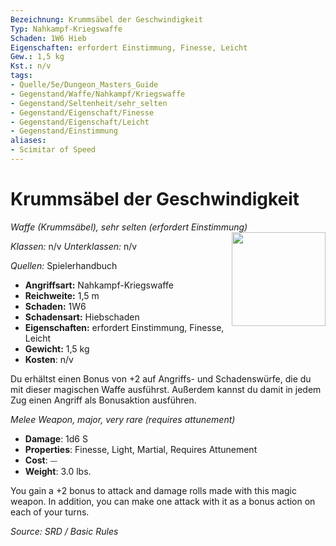 ```yaml
---
Bezeichnung: Krummsäbel der Geschwindigkeit
Typ: Nahkampf-Kriegswaffe
Schaden: 1W6 Hieb
Eigenschaften: erfordert Einstimmung, Finesse, Leicht
Gew.: 1,5 kg
Kst.: n/v
tags:
- Quelle/5e/Dungeon_Masters_Guide
- Gegenstand/Waffe/Nahkampf/Kriegswaffe
- Gegenstand/Seltenheit/sehr_selten
- Gegenstand/Eigenschaft/Finesse
- Gegenstand/Eigenschaft/Leicht
- Gegenstand/Einstimmung
aliases:
- Scimitar of Speed
---
```

# Krummsäbel der Geschwindigkeit
_Waffe (Krummsäbel), sehr selten (erfordert Einstimmung)_
<img src="weapon.webp" align="right" width="150">

_Klassen:_ n/v 
_Unterklassen:_  n/v

_Quellen:_ Spielerhandbuch

- **Angriffsart:** Nahkampf-Kriegswaffe
- **Reichweite:** 1,5 m
- **Schaden:** 1W6
- **Schadensart:** Hiebschaden
- **Eigenschaften:** erfordert Einstimmung, Finesse, Leicht
- **Gewicht:** 1,5 kg
- **Kosten**: n/v

Du erhältst einen Bonus von +2 auf Angriffs- und Schadenswürfe, die du mit dieser magischen Waffe ausführst. Außerdem kannst du damit in jedem Zug einen Angriff als Bonusaktion ausführen.

*Melee Weapon, major, very rare (requires attunement)*  

- **Damage**: 1d6 S
- **Properties**: Finesse, Light, Martial, Requires Attunement
- **Cost**: ⏤
- **Weight**: 3.0 lbs.

You gain a +2 bonus to attack and damage rolls made with this magic weapon. In addition, you can make one attack with it as a bonus action on each of your turns.

*Source: SRD / Basic Rules*